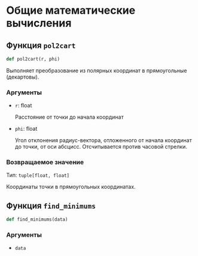 # Общие математические вычисления

## Функция `pol2cart`

```python
def pol2cart(r, phi)
```

Выполняет преобразование из полярных координат в прямоугольные (декартовы).

### Аргументы

- `r`: float

	Расстояние от точки до начала координат
- `phi`: float

	Угол отклонения радиус-вектора, отложенного от начала координат до точки, от оси абсцисс. Отсчитывается против часовой стрелки.

### Возвращаемое значение

Тип: `tuple[float, float]`

Координаты точки в прямоугольных координатах.

## Функция `find_minimums`

```python
def find_minimums(data)
```

### Аргументы

- `data`